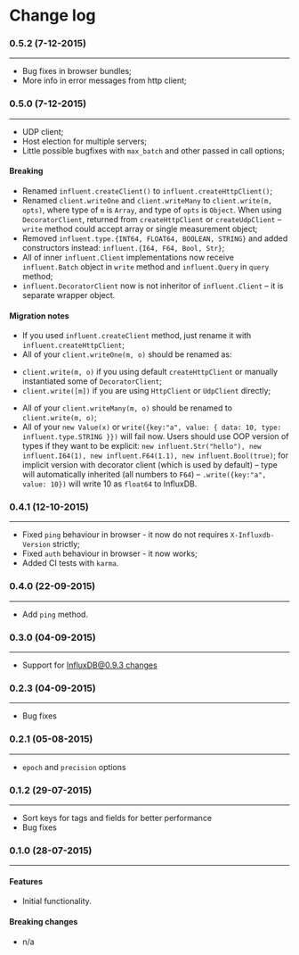 Change log
==========

### 0.5.2 (7-12-2015)
______________________

+ Bug fixes in browser bundles;
+ More info in error messages from http client;

### 0.5.0 (7-12-2015)
______________________

+ UDP client;
+ Host election for multiple servers;
+ Little possible bugfixes with `max_batch` and other passed in call options;

#### Breaking

+ Renamed `influent.createClient()` to `influent.createHttpClient()`;
+ Renamed `client.writeOne` and `client.writeMany` to `client.write(m, opts)`, where type of `m` is `Array`, and type of `opts` is `Object`. When using `DecoratorClient`, returned from `createHttpClient` or `createUdpClient` – `write` method could accept array or single measurement object;
+ Removed `influent.type.{INT64, FLOAT64, BOOLEAN, STRING}` and added constructors instead: `influent.{I64, F64, Bool, Str}`;
+ All of inner `influent.Client` implementations now receive `influent.Batch` object in `write` method and `influent.Query` in `query` method;
+ `influent.DecoratorClient` now is not inheritor of `influent.Client` – it is separate wrapper object.

#### Migration notes
+ If you used `influent.createClient` method, just rename it with `influent.createHttpClient`;
+ All of your `client.writeOne(m, o)` should be renamed as:
 - `client.write(m, o)` if you using default `createHttpClient` or manually instantiated some of `DecoratorClient`;
 - `client.write([m])` if you are using `HttpClient` or `UdpClient` directly;
+ All of your `client.writeMany(m, o)` should be renamed to `client.write(m, o)`;
+ All of your `new Value(x)` or `write({key:"a", value: { data: 10, type: influent.type.STRING }})` will fail now. Users should use OOP version of types if they want to be explicit: `new influent.Str("hello"), new influent.I64(1), new influent.F64(1.1), new influent.Bool(true)`; for implicit version with decorator client (which is used by default) – type will automatically inherited (all numbers to `F64`) – `.write({key:"a", value: 10})` will write 10 as `float64` to InfluxDB.

### 0.4.1 (12-10-2015)
______________________

+ Fixed `ping` behaviour in browser - it now do not requires `X-Influxdb-Version` strictly;
+ Fixed `auth` behaviour in browser - it now works;
+ Added CI tests with `karma`.

### 0.4.0 (22-09-2015)
______________________

+ Add `ping` method.

### 0.3.0 (04-09-2015)
______________________

+ Support for [InfluxDB@0.9.3 changes](https://github.com/gobwas/influent/pull/1#issue-104757844)

### 0.2.3 (04-09-2015)
______________________

+ Bug fixes

### 0.2.1 (05-08-2015)
______________________

+ `epoch` and `precision` options

### 0.1.2 (29-07-2015)
______________________

+ Sort keys for tags and fields for better performance
+ Bug fixes

### 0.1.0 (28-07-2015)
______________________

#### Features

+ Initial functionality.

#### Breaking changes

+ n/a